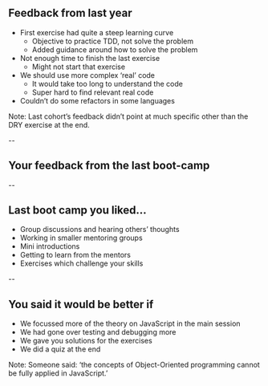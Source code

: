 ## Feedback from last year

+ First exercise had quite a steep learning curve
  + Objective to practice TDD, not solve the problem
  + Added guidance around how to solve the problem
+ Not enough time to finish the last exercise
  + Might not start that exercise
+ We should use more complex ‘real’ code
  + It would take too long to understand the code
  + Super hard to find relevant real code
+ Couldn’t do some refactors in some languages

Note: Last cohort’s feedback didn’t point at much specific other than the DRY exercise at the end. 

--

## Your feedback from the last boot-camp

--

## Last boot camp you liked…

+ Group discussions and hearing others’ thoughts
+ Working in smaller mentoring groups
+ Mini introductions
+ Getting to learn from the mentors
+ Exercises which challenge your skills

--

## You said it would be better if

+ We focussed more of the theory on JavaScript in the main session
+ We had gone over testing and debugging more
+ We gave you solutions for the exercises
+ We did a quiz at the end

Note: Someone said: ‘the concepts of Object-Oriented programming cannot be fully applied in JavaScript.’